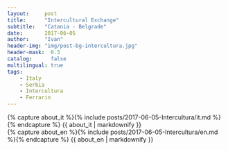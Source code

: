 ```yaml
---
layout:     post
title:      "Intercultural Exchange"
subtitle:   "Catania - Belgrade"
date:       2017-06-05
author:     "Ivan"
header-img: "img/post-bg-intercultura.jpg"
header-mask:  0.3
catalog:      false
multilingual: true
tags:
    - Italy
    - Serbia
    - Intercultura
    - Ferrarin
---
```


<!-- Italian Version -->
<div class="it post-container">
    {% capture about_it %}{% include posts/2017-06-05-Intercultura/it.md %}{% endcapture %}
    {{ about_it | markdownify }}
</div>

<!-- English Version -->
<div class="en post-container">
    {% capture about_en %}{% include posts/2017-06-05-Intercultura/en.md %}{% endcapture %}
    {{ about_en | markdownify }}
</div>